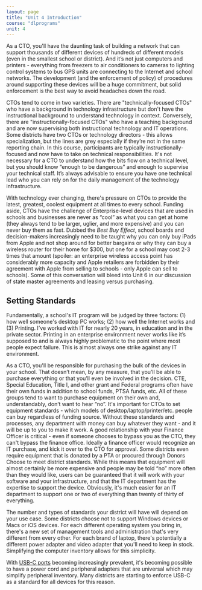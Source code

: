 ```yaml
---
layout: page
title: "Unit 4 Introduction"
course: "dlprograms"
unit: 4
---
```

As a CTO, you'll have the daunting task of building a network that can support thousands of different devices of hundreds of different models (even in the smallest school or district). And it’s not just computers and printers - everything from freezers to air conditioners to cameras to lighting control systems to bus GPS units are connecting to the Internet and school networks. The development (and the enforcement of policy) of procedures around supporting these devices will be a huge commitment, but solid enforcement is the best way to avoid headaches down the road.

CTOs tend to come in two varieties. There are "technically-focused CTOs" who have a background in technology infrastructure but don't have the instructional background to understand technology in context. Conversely, there are "instructionally-focused CTOs" who have a teaching background and are now supervising both instructional technology and IT operations. Some districts have two CTOs or technology directors - this allows specialization, but the lines are grey especially if they’re not in the same reporting chain. In this course, participants are typically instructionally-focused and now have to take on technical responsibilities. It's not necessary for a CTO to understand how the bits flow on a technical level, but you should know “enough to be dangerous” and enough to supervise your technical staff. It’s always advisable to ensure you have one technical lead who you can rely on for the daily management of the technology infrastructure.

With technology ever changing, there's pressure on CTOs to provide the latest, greatest, coolest equipment at all times to every school. Funding aside, CTOs have the challenge of Enterprise-level devices that are used in schools and businesses are never as “cool” as what you can get at home (they always tend to be larger, uglier, and more expensive) and you can never buy them as fast. Dubbed the _Best Buy Effect_, school boards and decision-makers increasingly need to be taught why you can only buy iPads from Apple and not shop around for better bargains or why they can buy a wireless router for their home for $300, but one for a school may cost 2-3 times that amount (spoiler: an enterprise wireless access point has considerably more capacity and Apple retailers are forbidden by their agreement with Apple from selling to schools - only Apple can sell to schools). Some of this conversation will bleed into Unit 6 in our discussion of state master agreements and leasing versus purchasing.

## Setting Standards
Fundamentally, a school's IT program will be judged by three factors: (1) how well someone's desktop PC works; (2) how well the Internet works and (3) Printing. I’ve worked with IT for nearly 20 years, in education and in the private sector. Printing in an enterprise environment never works like it’s supposed to and is always highly problematic to the point where most people expect failure. This is almost always one strike against any IT environment. 

As a CTO, you'll be responsible for purchasing the bulk of the devices in your school.  That doesn’t mean, by any measure, that you’ll be able to purchase everything or that you’ll even be involved in the decision. CTE, Special Education, Title I, and other grant and Federal programs often have their own funds in addition to school funds, PTSA funds, etc.  All of these groups tend to want to purchase equipment on their own and, understandably, don’t want to hear “no”. It's important for CTOs to set equipment standards - which models of desktop/laptop/printer/etc. people can buy regardless of funding source. Without these standards and processes, any department with money can buy whatever they want - and it will be up to you to make it work. A good relationship with your Finance Officer is critical - even if someone chooses to bypass you as the CTO, they can't bypass the finance office. Ideally a finance officer would recognize an IT purchase, and kick it over to the CTO for approval. Some districts even require equipment that is donated by a PTA or procured through Donors Choose to meet district standards. While this means that equipment will almost certainly be more expensive and people may be told “no” more often than they would like, users can be guaranteed that it will work with your software and your infrastructure, and that the IT department has the expertise to support the device. Obviously, it's much easier for an IT department to support one or two of everything than twenty of thirty of everything. 

The number and types of standards your district will have will depend on your use case. Some districts choose not to support Windows devices or Macs or iOS devices. For each different operating system you bring in, there's a new set of management tools and administration that's very different from every other. For each brand of laptop, there's potentially a different power adapter and video adapter that you'll need to keep in stock. Simplifying the computer inventory allows for this simplicity. 

With [USB-C ports][1] becoming increasingly prevalent, it's becoming possible to have a power cord and peripheral adapters that are universal which may simplify peripheral inventory. Many districts are starting to enforce USB-C as a standard for all devices for this reason.

[1]:	https://www.pcmag.com/how-to/what-is-usb-c-an-explainer